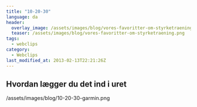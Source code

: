 ```yaml
---
title: "10-20-30"
language: da
header:
  overlay_image: /assets/images/blog/vores-favoritter-om-styrketraening.png
  teaser: /assets/images/blog/vores-favoritter-om-styrketraening.png
tags:
  - webclips
category:
  - Webclips
last_modified_at: 2013-02-13T22:21:26Z
---
```


## Hvordan lægger du det ind i uret

/assets/images/blog/10-20-30-garmin.png